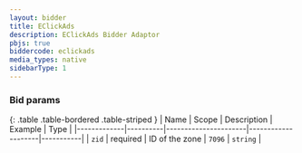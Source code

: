 ```yaml
---
layout: bidder
title: EClickAds
description: EClickAds Bidder Adaptor
pbjs: true
biddercode: eclickads
media_types: native
sidebarType: 1
---
```


### Bid params

{: .table .table-bordered .table-striped }
| Name | Scope | Description | Example | Type |
|-------------|----------|----------------------|--------------------|-----------|
| `zid` | required | ID of the zone | `7096` | `string` |
